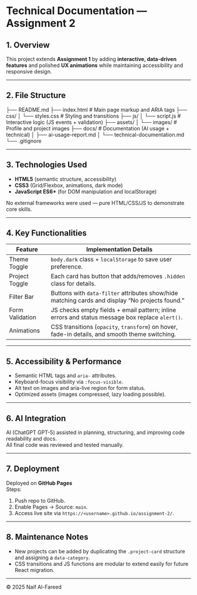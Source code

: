 # Technical Documentation — Assignment 2

## 1. Overview
This project extends **Assignment 1** by adding **interactive, data-driven features** and polished **UX animations** while maintaining accessibility and responsive design.

---

## 2. File Structure
├── README.md
├── index.html # Main page markup and ARIA tags
├── css/
│ └── styles.css # Styling and transitions
├── js/
│ └── script.js # Interactive logic (JS events + validation)
├── assets/
│ └── images/ # Profile and project images
├── docs/ # Documentation (AI usage + technical)
│ ├── ai-usage-report.md
│ └── technical-documentation.md
└── .gitignore

---

## 3. Technologies Used
- **HTML5** (semantic structure, accessibility)  
- **CSS3** (Grid/Flexbox, animations, dark mode)  
- **JavaScript ES6+** (for DOM manipulation and localStorage)  

No external frameworks were used — pure HTML/CSS/JS to demonstrate core skills.

---

## 4. Key Functionalities
| Feature | Implementation Details |
|----------|------------------------|
| Theme Toggle | `body.dark` class + `localStorage` to save user preference. |
| Project Toggle | Each card has button that adds/removes `.hidden` class for details. |
| Filter Bar | Buttons with `data-filter` attributes show/hide matching cards and display “No projects found.” |
| Form Validation | JS checks empty fields + email pattern; inline errors and status message box replace `alert()`. |
| Animations | CSS transitions (`opacity`, `transform`) on hover, fade-in details, and smooth theme switching. |

---

## 5. Accessibility & Performance
- Semantic HTML tags and `aria-` attributes.  
- Keyboard-focus visibility via `:focus-visible`.  
- Alt text on images and aria-live region for form status.  
- Optimized assets (images compressed, lazy loading possible).

---

## 6. AI Integration
AI (ChatGPT GPT-5) assisted in planning, structuring, and improving code readability and docs.  
All final code was reviewed and tested manually.

---

## 7. Deployment
Deployed on **GitHub Pages**  
Steps:
1. Push repo to GitHub.  
2. Enable Pages → Source: `main`.  
3. Access live site via `https://<username>.github.io/assignment-2/`.

---

## 8. Maintenance Notes
- New projects can be added by duplicating the `.project-card` structure and assigning a `data-category`.  
- CSS transitions and JS functions are modular to extend easily for future React migration.

---

© 2025 Naif Al-Fareed